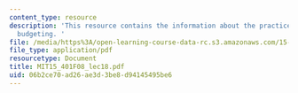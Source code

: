 ```yaml
---
content_type: resource
description: 'This resource contains the information about the practice of capital
  budgeting. '
file: /media/https%3A/open-learning-course-data-rc.s3.amazonaws.com/15-401-finance-theory-i-fall-2008/06b2ce70ad26ae3d3be8d94145495be6_MIT15_401F08_lec18.pdf
file_type: application/pdf
resourcetype: Document
title: MIT15_401F08_lec18.pdf
uid: 06b2ce70-ad26-ae3d-3be8-d94145495be6
---
```

